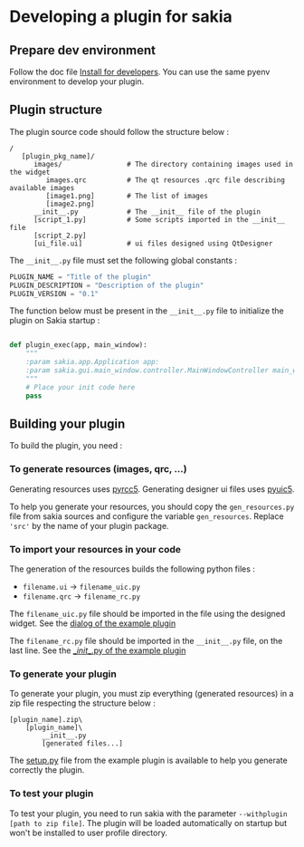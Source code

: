 # Developing a plugin for sakia

## Prepare dev environment

Follow the doc file [Install for developers](https://github.com/duniter/sakia/blob/dev/doc/install_for_developers.md).
You can use the same pyenv environment to develop your plugin.

## Plugin structure

The plugin source code should follow the structure below :

```
/
   [plugin_pkg_name]/
      images/                # The directory containing images used in the widget
         images.qrc          # The qt resources .qrc file describing available images
         [image1.png]        # The list of images
         [image2.png]
      __init__.py            # The __init__ file of the plugin
      [script_1.py]          # Some scripts imported in the __init__ file
      [script_2.py]
      [ui_file.ui]           # ui files designed using QtDesigner
```

The `__init__.py` file must set the following global constants :

```python
PLUGIN_NAME = "Title of the plugin"
PLUGIN_DESCRIPTION = "Description of the plugin"
PLUGIN_VERSION = "0.1"
```

The function below must be present in the `__init__.py` file to initialize the plugin on Sakia startup :

```python

def plugin_exec(app, main_window):
    """
    :param sakia.app.Application app:
    :param sakia.gui.main_window.controller.MainWindowController main_window:
    """
    # Place your init code here
    pass
```

## Building your plugin

To build the plugin, you need :

### To generate resources (images, qrc, ...)

Generating resources uses [pyrcc5](http://pyqt.sourceforge.net/Docs/PyQt5/resources.html).
Generating designer ui files uses [pyuic5](http://pyqt.sourceforge.net/Docs/PyQt5/designer.html).

To help you generate your resources, you should copy the `gen_resources.py` file from sakia sources and configure the
 variable `gen_resources`. Replace `'src'` by the name of your plugin package.

### To import your resources in your code

The generation of the resources builds the following python files :

 - `filename.ui` -> `filename_uic.py`
 - `filename.qrc` -> `filename_rc.py`

The `filename_uic.py` file should be imported in the file using the designed widget. See the
[dialog of the example plugin](https://github.com/Insoleet/sakia-plugin-example/blob/master/plugin_example/main_dialog.py)

The `filename_rc.py` file should be imported in the `__init__.py` file, on the last line. See the
[\__init__.py of the example plugin](https://github.com/Insoleet/sakia-plugin-example/blob/master/plugin_example/__init__.py#L28)

### To generate your plugin

To generate your plugin, you must zip everything (generated resources) in a zip file respecting the structure below :

```
[plugin_name].zip\
    [plugin_name]\
        __init__.py
        [generated files...]
```

The [setup.py](https://github.com/Insoleet/sakia-plugin-example/blob/master/setup.py) file from the
example plugin is available to help you generate correctly the plugin.

### To test your plugin

To test your plugin, you need to run sakia with the parameter `--withplugin [path to zip file]`. The plugin will
be loaded automatically on startup but won't be installed to user profile directory.